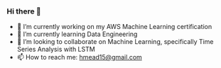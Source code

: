 ### Hi there 👋

- 🔭 I’m currently working on my AWS Machine Learning certification
- 🌱 I’m currently learning Data Engineering
- 👯 I’m looking to collaborate on Machine Learning, specifically Time Series Analysis with LSTM
- 📫 How to reach me: hmead15@gmail.com
